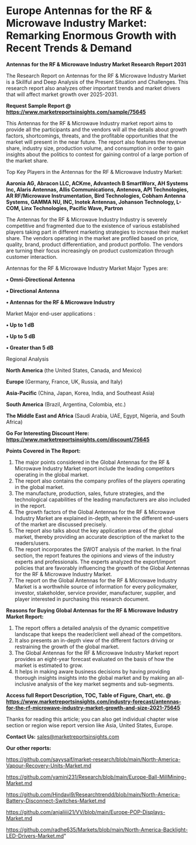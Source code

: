  # Europe Antennas for the RF & Microwave Industry Market: Remarking Enormous Growth with Recent Trends & Demand

<strong>Antennas for the RF & Microwave Industry Market Research Report 2031</strong>

The Research Report on Antennas for the RF & Microwave Industry Market is a Skillful and Deep Analysis of the Present Situation and Challenges. This research report also analyzes other important trends and market drivers that will affect market growth over 2025-2031.

<strong>Request Sample Report @ <a href=https://www.marketreportsinsights.com/sample/75645>https://www.marketreportsinsights.com/sample/75645</a></strong>

This Antennas for the RF & Microwave Industry market report aims to provide all the participants and the vendors will all the details about growth factors, shortcomings, threats, and the profitable opportunities that the market will present in the near future. The report also features the revenue share, industry size, production volume, and consumption in order to gain insights about the politics to contest for gaining control of a large portion of the market share.

Top Key Players in the Antennas for the RF & Microwave Industry Market:

<strong>Aaronia AG, Abracon LLC, ACKme, Advantech B SmartWorx, AH Systems Inc, Alaris Antennas, Allis Communications, Antenova, API Technologies, AR RF/Microwave Instrumentation, Bird Technologies, Cobham Antenna Systems, GAMMA NU, INC, Inotek Antennas, Johanson Technology, L-COM, Linx Technologies, Pacific Wave, Partron</strong>

The Antennas for the RF & Microwave Industry Industry is severely competitive and fragmented due to the existence of various established players taking part in different marketing strategies to increase their market share. The vendors operating in the market are profiled based on price, quality, brand, product differentiation, and product portfolio. The vendors are turning their focus increasingly on product customization through customer interaction.

Antennas for the RF & Microwave Industry Market Major Types are:

<strong>• Omni-Directional Antenna

• Directional Antenna

• Antennas for the RF & Microwave Industry</strong>

Market Major end-user applications :

<strong>• Up to 1 dB

• Up to 5 dB

• Greater than 5 dB</strong>

Regional Analysis

</u><strong><b>North America</b></strong> (the United States, Canada, and Mexico)

<strong><b>Europe </b></strong>(Germany, France, UK, Russia, and Italy)

<strong><b>Asia-Pacific</b></strong> (China, Japan, Korea, India, and Southeast Asia)

<strong><b>South America</b></strong> (Brazil, Argentina, Colombia, etc.)

<strong><b>The Middle East and Africa</b></strong> (Saudi Arabia, UAE, Egypt, Nigeria, and South Africa)

<strong>Go For Interesting Discount Here: <a href=https://www.marketreportsinsights.com/discount/75645>https://www.marketreportsinsights.com/discount/75645</a></strong>

<strong>Points Covered in The Report:</strong>
<ol>
  <li>The major points considered in the Global Antennas for the RF & Microwave Industry Market report include the leading competitors operating in the global market.</li>
  <li>The report also contains the company profiles of the players operating in the global market.</li>
  <li>The manufacture, production, sales, future strategies, and the technological capabilities of the leading manufacturers are also included in the report.</li>
  <li>The growth factors of the Global Antennas for the RF & Microwave Industry Market are explained in-depth, wherein the different end-users of the market are discussed precisely.</li>
  <li>The report also talks about the key application areas of the global market, thereby providing an accurate description of the market to the readers/users.</li>
  <li>The report incorporates the SWOT analysis of the market. In the final section, the report features the opinions and views of the industry experts and professionals. The experts analyzed the export/import policies that are favorably influencing the growth of the Global Antennas for the RF & Microwave Industry Market.</li>
  <li>The report on the Global Antennas for the RF & Microwave Industry Market is a worthwhile source of information for every policymaker, investor, stakeholder, service provider, manufacturer, supplier, and player interested in purchasing this research document.</li>
</ol>
<strong>Reasons for Buying Global Antennas for the RF & Microwave Industry Market Report:</strong>

<ol>
  <li>The report offers a detailed analysis of the dynamic competitive landscape that keeps the reader/client well ahead of the competitors.</li>
  <li>It also presents an in-depth view of the different factors driving or restraining the growth of the global market.</li>
  <li>The Global Antennas for the RF & Microwave Industry Market report provides an eight-year forecast evaluated on the basis of how the market is estimated to grow.</li>
  <li>It helps in making aware business decisions by having providing thorough insights insights into the global market and by making an all-inclusive analysis of the key market segments and sub-segments.</li>
</ol>
<strong>Access full Report Description, TOC, Table of Figure, Chart, etc. @ <a href=https://www.marketreportsinsights.com/industry-forecast/antennas-for-the-rf-microwave-industry-market-growth-and-size-2021-75645>https://www.marketreportsinsights.com/industry-forecast/antennas-for-the-rf-microwave-industry-market-growth-and-size-2021-75645</a></strong>


Thanks for reading this article; you can also get individual chapter wise section or region wise report version like Asia, United States, Europe.

<strong>Contact Us:</strong>
sales@marketreportsinsights.com

<strong>Our other reports:</strong>

<a href=https://github.com/sayysaif/market-research/blob/main/North-America-Vapour-Recovery-Units-Market.md>https://github.com/sayysaif/market-research/blob/main/North-America-Vapour-Recovery-Units-Market.md</a>

<a href=https://github.com/yamini231/Research/blob/main/Europe-Ball-MillMining-Market.md>https://github.com/yamini231/Research/blob/main/Europe-Ball-MillMining-Market.md</a>

<a href=https://github.com/Hindavi9/Researchtrendd/blob/main/North-America-Battery-Disconnect-Switches-Market.md>https://github.com/Hindavi9/Researchtrendd/blob/main/North-America-Battery-Disconnect-Switches-Market.md</a>

<a href=https://github.com/anjaliiii21/VV/blob/main/Europe-POP-Displays-Market.md>https://github.com/anjaliiii21/VV/blob/main/Europe-POP-Displays-Market.md</a>

<a href=https://github.com/radhe635/Markets/blob/main/North-America-Backlight-LED-Drivers-Market.md>https://github.com/radhe635/Markets/blob/main/North-America-Backlight-LED-Drivers-Market.md</a>"
